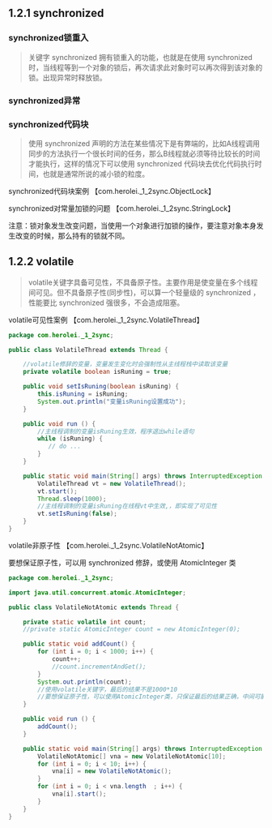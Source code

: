 ## 1.2.1 synchronized

### synchronized锁重入

> 关键字 synchronized 拥有锁重入的功能，也就是在使用 synchronized 时，当线程等到一个对象的锁后，再次请求此对象时可以再次得到该对象的锁。出现异常时释放锁。

### synchronized异常

### synchronized代码块

> 使用 synchronized 声明的方法在某些情况下是有弊端的，比如A线程调用同步的方法执行一个很长时间的任务，那么B线程就必须等待比较长的时间才能执行，这样的情况下可以使用 synchronized 代码块去优化代码执行时间，也就是通常所说的减小锁的粒度。

synchronized代码块案例 【com.herolei._1_2sync.ObjectLock】

synchronized对常量加锁的问题 【com.herolei._1_2sync.StringLock】

注意：锁对象发生改变问题，当使用一个对象进行加锁的操作，要注意对象本身发生改变的时候，那么持有的锁就不同。

## 1.2.2 volatile

> volatile关键字具备可见性，不具备原子性。主要作用是使变量在多个线程间可见。但不具备原子性(同步性)，可以算一个轻量级的 synchronized ，性能要比 synchronized 强很多，不会造成阻塞。

volatile可见性案例 【com.herolei._1_2sync.VolatileThread】

```java
package com.herolei._1_2sync;

public class VolatileThread extends Thread {

    //volatile修辞的变量，变量发生变化时会强制性从主线程栈中读取该变量
    private volatile boolean isRuning = true;

    public void setIsRuning(boolean isRuning) {
        this.isRuning = isRuning;
        System.out.println("变量isRuning设置成功");
    }

    public void run () {
        //主线程调制的变量isRuning生效，程序退出while语句
        while (isRuning) {
           // do ...
        }
    }

    public static void main(String[] args) throws InterruptedException {
        VolatileThread vt = new VolatileThread();
        vt.start();
        Thread.sleep(1000);
        //主线程调制的变量isRuning在线程vt中生效,，即实现了可见性
        vt.setIsRuning(false);
    }
}
```

volatile非原子性 【com.herolei._1_2sync.VolatileNotAtomic】

要想保证原子性，可以用 synchronized 修辞，或使用 AtomicInteger 类

```java
package com.herolei._1_2sync;

import java.util.concurrent.atomic.AtomicInteger;

public class VolatileNotAtomic extends Thread {

    private static volatile int count;
    //private static AtomicInteger count = new AtomicInteger(0);

    public static void addCount() {
        for (int i = 0; i < 1000; i++) {
            count++;
            //count.incrementAndGet();
        }
        System.out.println(count);
        //使用volatile关键字，最后的结果不是1000*10
        //要想保证原子性，可以使用AtomicInteger类，只保证最后的结果正确，中间可能有误
    }

    public void run () {
        addCount();
    }

    public static void main(String[] args) throws InterruptedException {
        VolatileNotAtomic[] vna = new VolatileNotAtomic[10];
        for (int i = 0; i < 10; i++) {
            vna[i] = new VolatileNotAtomic();
        }
        for (int i = 0; i < vna.length  ; i++) {
            vna[i].start();
        }
    }
}
```
